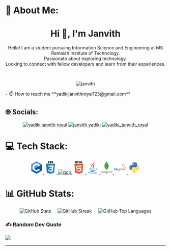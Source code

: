 
# 💫 About Me:
<h1 align="center">Hi 👋, I'm Janvith</h1>
<p align = "center">Hello! I am a student pursuing Information Science and Engineering at MS Ramaiah Institute of Technology.<br>Passionate about exploring technology.<br>Looking to connect with fellow developers and learn from their experiences.</p><br>
<p align="center"> <img src="https://komarev.com/ghpvc/?username=janvith&label=Profile%20views&color=0e75b6&style=flat" alt="janvith" /> </p>
- 📫 How to reach me **yadikijanvithroyal123@gmail.com**



## 🌐 Socials:
<p align="center">
<a href="https://linkedin.com/in/yadiki janvith royal" target="blank"><img align="center" src="https://raw.githubusercontent.com/rahuldkjain/github-profile-readme-generator/master/src/images/icons/Social/linked-in-alt.svg" alt="yadiki janvith royal" height="30" width="40" /></a>
<a href="https://fb.com/janvith yadiki" target="blank"><img align="center" src="https://raw.githubusercontent.com/rahuldkjain/github-profile-readme-generator/master/src/images/icons/Social/facebook.svg" alt="janvith yadiki" height="30" width="40" /></a>
<a href="https://instagram.com/yadiki_janvith_royal" target="blank"><img align="center" src="https://raw.githubusercontent.com/rahuldkjain/github-profile-readme-generator/master/src/images/icons/Social/instagram.svg" alt="yadiki_janvith_royal" height="30" width="40" /></a>
</p> 

# 💻 Tech Stack:
<p align="center"> <a href="https://www.cprogramming.com/" target="_blank" rel="noreferrer"> <img src="https://raw.githubusercontent.com/devicons/devicon/master/icons/c/c-original.svg" alt="c" width="40" height="40"/> </a> <a href="https://www.w3schools.com/css/" target="_blank" rel="noreferrer"> <img src="https://raw.githubusercontent.com/devicons/devicon/master/icons/css3/css3-original-wordmark.svg" alt="css3" width="40" height="40"/> </a> <a href="https://cloud.google.com" target="_blank" rel="noreferrer"> <img src="https://www.vectorlogo.zone/logos/google_cloud/google_cloud-icon.svg" alt="gcp" width="40" height="40"/> </a> <a href="https://www.w3.org/html/" target="_blank" rel="noreferrer"> <img src="https://raw.githubusercontent.com/devicons/devicon/master/icons/html5/html5-original-wordmark.svg" alt="html5" width="40" height="40"/> </a> <a href="https://www.java.com" target="_blank" rel="noreferrer"> <img src="https://raw.githubusercontent.com/devicons/devicon/master/icons/java/java-original.svg" alt="java" width="40" height="40"/> </a> <a href="https://www.mongodb.com/" target="_blank" rel="noreferrer"> <img src="https://raw.githubusercontent.com/devicons/devicon/master/icons/mongodb/mongodb-original-wordmark.svg" alt="mongodb" width="40" height="40"/> </a> <a href="https://www.mysql.com/" target="_blank" rel="noreferrer"> <img src="https://raw.githubusercontent.com/devicons/devicon/master/icons/mysql/mysql-original-wordmark.svg" alt="mysql" width="40" height="40"/> </a> <a href="https://www.python.org" target="_blank" rel="noreferrer"> <img src="https://raw.githubusercontent.com/devicons/devicon/master/icons/python/python-original.svg" alt="python" width="40" height="40"/> </a> </p>

# 📊 GitHub Stats:
<div style="display: flex; justify-content: center; flex-wrap: wrap;">
  <div style="text-align: center; margin-right: 20px;">
    <img src="https://github-readme-stats.vercel.app/api?username=Janvith&theme=tokyonight&hide_border=false&include_all_commits=true&count_private=false" alt="GitHub Stats" />
  </div>
  <div style="text-align: center; margin-right: 20px;">
    <img src="https://github-readme-streak-stats.herokuapp.com/?user=Janvith&theme=tokyonight&hide_border=false" alt="GitHub Streak" />
  </div>
  <div style="text-align: center;">
    <img src="https://github-readme-stats.vercel.app/api/top-langs/?username=Janvith&theme=tokyonight&hide_border=false&include_all_commits=true&count_private=false&layout=compact" alt="GitHub Top Languages" />
  </div>
</div>




### ✍️ Random Dev Quote
![](https://quotes-github-readme.vercel.app/api?type=horizontal&theme=tokyonight)

---



